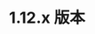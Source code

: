 ---
title: 1.12.x 版本
description: 1.12 版本及其相关补丁发布的公告。
weight: 17
list_by_publishdate: true
layout: release-grid
decoration: dot
---